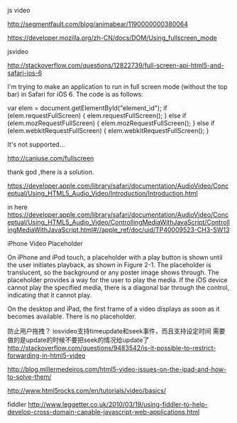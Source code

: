 js video

http://segmentfault.com/blog/animabear/1190000000380064

https://developer.mozilla.org/zh-CN/docs/DOM/Using_fullscreen_mode


jsvideo


http://stackoverflow.com/questions/12822739/full-screen-api-html5-and-safari-ios-6

I'm trying to make an application to run in full screen mode (without the top bar) in Safari for iOS 6. The code is as follows:

var elem = document.getElementById("element_id");
if (elem.requestFullScreen) {
  elem.requestFullScreen();
} else if (elem.mozRequestFullScreen) {
  elem.mozRequestFullScreen();
} else if (elem.webkitRequestFullScreen) {
  elem.webkitRequestFullScreen();
}


It's not supported...

http://caniuse.com/fullscreen


thank god ,there is a solution.

https://developer.apple.com/library/safari/documentation/AudioVideo/Conceptual/Using_HTML5_Audio_Video/Introduction/Introduction.html

in here
https://developer.apple.com/library/safari/documentation/AudioVideo/Conceptual/Using_HTML5_Audio_Video/ControllingMediaWithJavaScript/ControllingMediaWithJavaScript.html#//apple_ref/doc/uid/TP40009523-CH3-SW13


iPhone Video Placeholder

On iPhone and iPod touch, a placeholder with a play button is shown until the user initiates playback, as shown in Figure 2-1. The placeholder is translucent, so the background or any poster image shows through. The placeholder provides a way for the user to play the media. If the iOS device cannot play the specified media, there is a diagonal bar through the control, indicating that it cannot play.

On the desktop and iPad, the first frame of a video displays as soon as it becomes available. There is no placeholder.



防止用户拖拽？
iosvideo支持timeupdate和seek事件，而且支持设定时间
需要做的是update的时候不要把seek的情况给update了
http://stackoverflow.com/questions/9483542/is-it-possible-to-restrict-forwarding-in-html5-video

http://blog.millermedeiros.com/html5-video-issues-on-the-ipad-and-how-to-solve-them/

http://www.html5rocks.com/en/tutorials/video/basics/

fiddler
http://www.leggetter.co.uk/2010/03/19/using-fiddler-to-help-develop-cross-domain-capable-javascript-web-applications.html